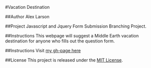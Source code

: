 #Vacation Destination

##Author
Alex Larson

##Project
Javascript and Jquery Form Submission Branching Project.

##Instructions
This webpage will suggest a Middle Earth vacation destination for anyone who fills out the question form.

##Instructions
Visit [my gh-page here](http://aml630.github.io/VacationCodeReview/)

##License
This project is released under the [MIT License](http://www.opensource.org/licenses/MIT).
